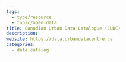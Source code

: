 ```yaml
---
tags:
  - type/resource
  - topic/open-data
title: Canadian Urban Data Catalogue (CUDC)
description:
website: https://data.urbandatacentre.ca
categories:
  - data catalog
---
```

